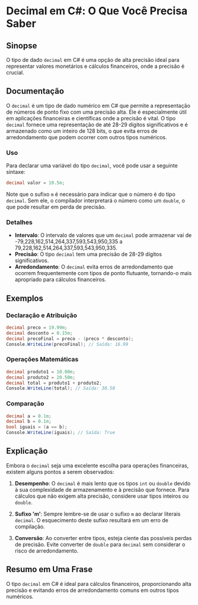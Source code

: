 <!--
Meta Description: # Decimal em C#: O Que Você Precisa Saber ## Sinopse O tipo de dado `decimal` em C# é uma opção de alta precisão ideal para representar valores monetá...
Meta Keywords: decimal, que, precisão, para, tipo
-->

# Decimal em C#: O Que Você Precisa Saber

## Sinopse
O tipo de dado `decimal` em C# é uma opção de alta precisão ideal para representar valores monetários e cálculos financeiros, onde a precisão é crucial.

## Documentação
O `decimal` é um tipo de dado numérico em C# que permite a representação de números de ponto fixo com uma precisão alta. Ele é especialmente útil em aplicações financeiras e científicas onde a precisão é vital. O tipo `decimal` fornece uma representação de até 28-29 dígitos significativos e é armazenado como um inteiro de 128 bits, o que evita erros de arredondamento que podem ocorrer com outros tipos numéricos.

### Uso
Para declarar uma variável do tipo `decimal`, você pode usar a seguinte sintaxe:
```csharp
decimal valor = 10.5m;
```
Note que o sufixo `m` é necessário para indicar que o número é do tipo `decimal`. Sem ele, o compilador interpretará o número como um `double`, o que pode resultar em perda de precisão.

### Detalhes
- **Intervalo**: O intervalo de valores que um `decimal` pode armazenar vai de -79,228,162,514,264,337,593,543,950,335 a 79,228,162,514,264,337,593,543,950,335.
- **Precisão**: O tipo `decimal` tem uma precisão de 28-29 dígitos significativos.
- **Arredondamento**: O `decimal` evita erros de arredondamento que ocorrem frequentemente com tipos de ponto flutuante, tornando-o mais apropriado para cálculos financeiros.

## Exemplos
### Declaração e Atribuição
```csharp
decimal preco = 19.99m;
decimal desconto = 0.15m;
decimal precoFinal = preco - (preco * desconto);
Console.WriteLine(precoFinal); // Saída: 16.99
```

### Operações Matemáticas
```csharp
decimal produto1 = 10.00m;
decimal produto2 = 20.50m;
decimal total = produto1 + produto2;
Console.WriteLine(total); // Saída: 30.50
```

### Comparação
```csharp
decimal a = 0.1m;
decimal b = 0.1m;
bool iguais = (a == b);
Console.WriteLine(iguais); // Saída: True
```

## Explicação
Embora o `decimal` seja uma excelente escolha para operações financeiras, existem alguns pontos a serem observados:

1. **Desempenho**: O `decimal` é mais lento que os tipos `int` ou `double` devido à sua complexidade de armazenamento e à precisão que fornece. Para cálculos que não exigem alta precisão, considere usar tipos inteiros ou `double`.

2. **Sufixo 'm'**: Sempre lembre-se de usar o sufixo `m` ao declarar literais `decimal`. O esquecimento deste sufixo resultará em um erro de compilação.

3. **Conversão**: Ao converter entre tipos, esteja ciente das possíveis perdas de precisão. Evite converter de `double` para `decimal` sem considerar o risco de arredondamento.

## Resumo em Uma Frase
O tipo `decimal` em C# é ideal para cálculos financeiros, proporcionando alta precisão e evitando erros de arredondamento comuns em outros tipos numéricos.
